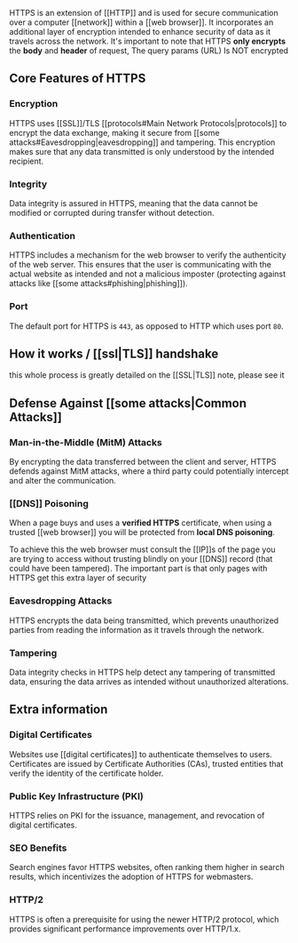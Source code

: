 HTTPS is an extension of [[HTTP]] and is used for secure communication over a computer [[network]] within a [[web browser]]. It incorporates an additional layer of encryption intended to enhance security of data as it travels across the network. It's important to note that HTTPS **only encrypts** the **body** and **header** of request, The query params (URL) Is NOT encrypted
## Core Features of HTTPS
### Encryption
HTTPS uses [[SSL]]/TLS [[protocols#Main Network Protocols|protocols]] to encrypt the data exchange, making it secure from [[some attacks#Eavesdropping|eavesdropping]] and tampering. This encryption makes sure that any data transmitted is only understood by the intended recipient.
### Integrity
Data integrity is assured in HTTPS, meaning that the data cannot be modified or corrupted during transfer without detection.
### Authentication
HTTPS includes a mechanism for the web browser to verify the authenticity of the web server. This ensures that the user is communicating with the actual website as intended and not a malicious imposter (protecting against attacks like [[some attacks#phishing|phishing]]).
### Port
The default port for HTTPS is `443`, as opposed to HTTP which uses port `80`.

## How it works / [[ssl|TLS]] handshake

this whole process is greatly detailed on the [[SSL|TLS]] note, please see it

## Defense Against [[some attacks|Common Attacks]]
### Man-in-the-Middle (MitM) Attacks
By encrypting the data transferred between the client and server, HTTPS defends against MitM attacks, where a third party could potentially intercept and alter the communication.

### [[DNS]] Poisoning

When a page buys and uses a **verified HTTPS** certificate,  when using a trusted [[web browser]] you will be protected from **local DNS poisoning**. 

To achieve this the web browser must consult the [[IP]]s of the page you are trying to access without trusting blindly on your [[DNS]] record (that could have been tampered). The important part is that only pages with HTTPS get this extra layer of security

### Eavesdropping Attacks
HTTPS encrypts the data being transmitted, which prevents unauthorized parties from reading the information as it travels through the network.
### Tampering
Data integrity checks in HTTPS help detect any tampering of transmitted data, ensuring the data arrives as intended without unauthorized alterations.

## Extra information
### Digital Certificates
Websites use [[digital certificates]] to authenticate themselves to users. Certificates are issued by Certificate Authorities (CAs), trusted entities that verify the identity of the certificate holder.
### Public Key Infrastructure (PKI)
HTTPS relies on PKI for the issuance, management, and revocation of digital certificates.
### SEO Benefits
Search engines favor HTTPS websites, often ranking them higher in search results, which incentivizes the adoption of HTTPS for webmasters.
### HTTP/2
HTTPS is often a prerequisite for using the newer HTTP/2 protocol, which provides significant performance improvements over HTTP/1.x.
